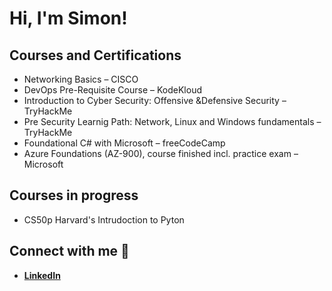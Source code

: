 # Hi, I'm Simon!
## Courses and Certifications
- Networking Basics – CISCO
- DevOps Pre-Requisite Course – KodeKloud
- Introduction to Cyber Security: Offensive &Defensive Security – TryHackMe
- Pre Security Learnig Path: Network, Linux and Windows fundamentals – TryHackMe
- Foundational C# with Microsoft – freeCodeCamp
- Azure Foundations (AZ-900), course finished incl. practice exam – Microsoft

## Courses in progress
- CS50p Harvard's Intrudoction to Pyton

## Connect with me 🤳

- <b>[LinkedIn](https://www.linkedin.com/in/rohrersimon/)</b>
